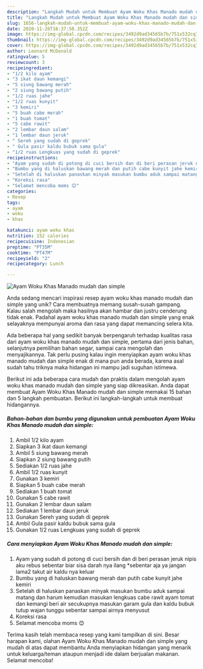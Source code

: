 ```yaml
---
description: "Langkah Mudah untuk Membuat Ayam Woku Khas Manado mudah dan simple yang Bikin Ngiler"
title: "Langkah Mudah untuk Membuat Ayam Woku Khas Manado mudah dan simple yang Bikin Ngiler"
slug: 1656-langkah-mudah-untuk-membuat-ayam-woku-khas-manado-mudah-dan-simple-yang-bikin-ngiler
date: 2020-11-26T16:37:58.352Z
image: https://img-global.cpcdn.com/recipes/3492d9ad34565b7b/751x532cq70/ayam-woku-khas-manado-mudah-dan-simple-foto-resep-utama.jpg
thumbnail: https://img-global.cpcdn.com/recipes/3492d9ad34565b7b/751x532cq70/ayam-woku-khas-manado-mudah-dan-simple-foto-resep-utama.jpg
cover: https://img-global.cpcdn.com/recipes/3492d9ad34565b7b/751x532cq70/ayam-woku-khas-manado-mudah-dan-simple-foto-resep-utama.jpg
author: Leonard McDonald
ratingvalue: 5
reviewcount: 3
recipeingredient:
- "1/2 kilo ayam"
- "3 ikat daun kemangi"
- "5 siung bawang merah"
- "2 siung bawang putih"
- "1/2 ruas jahe"
- "1/2 ruas kunyit"
- "3 kemiri"
- "5 buah cabe merah"
- "1 buah tomat"
- "5 cabe rawit"
- "2 lembar daun salam"
- "1 lembar daun jeruk"
- " Sereh yang sudah di geprek"
- " Gula pasir kaldu bubuk sama gula"
- "1/2 ruas Lengkuas yang sudah di geprek"
recipeinstructions:
- "Ayam yang sudah di potong di cuci bersih dan di beri perasan jeruk nipis aku rebus sebentar biar sisa darah nya ilang *sebentar aja ya jangan lama2 takut air kaldu nya keluar"
- "Bumbu yang di haluskan bawang merah dan putih cabe kunyit jahe kemiri"
- "Setelah di haluskan panaskan minyak masukan bumbu aduk sampai matang dan harum kemudian masukan lengkuas cabe rawit ayam tomat dan kemangi beri air secukupnya masukan garam gula dan kaldu bubuk tutup wajan tunggu sebentar sampai airnya menyusut"
- "Koreksi rasa"
- "Selamat mencoba moms 😊"
categories:
- Resep
tags:
- ayam
- woku
- khas

katakunci: ayam woku khas 
nutrition: 152 calories
recipecuisine: Indonesian
preptime: "PT35M"
cooktime: "PT47M"
recipeyield: "2"
recipecategory: Lunch

---
```



![Ayam Woku Khas Manado mudah dan simple](https://img-global.cpcdn.com/recipes/3492d9ad34565b7b/751x532cq70/ayam-woku-khas-manado-mudah-dan-simple-foto-resep-utama.jpg)

Anda sedang mencari inspirasi resep ayam woku khas manado mudah dan simple yang unik? Cara membuatnya memang susah-susah gampang. Kalau salah mengolah maka hasilnya akan hambar dan justru cenderung tidak enak. Padahal ayam woku khas manado mudah dan simple yang enak selayaknya mempunyai aroma dan rasa yang dapat memancing selera kita.

Ada beberapa hal yang sedikit banyak berpengaruh terhadap kualitas rasa dari ayam woku khas manado mudah dan simple, pertama dari jenis bahan, selanjutnya pemilihan bahan segar, sampai cara mengolah dan menyajikannya. Tak perlu pusing kalau ingin menyiapkan ayam woku khas manado mudah dan simple enak di mana pun anda berada, karena asal sudah tahu triknya maka hidangan ini mampu jadi suguhan istimewa.




Berikut ini ada beberapa cara mudah dan praktis dalam mengolah ayam woku khas manado mudah dan simple yang siap dikreasikan. Anda dapat membuat Ayam Woku Khas Manado mudah dan simple memakai 15 bahan dan 5 langkah pembuatan. Berikut ini langkah-langkah untuk membuat hidangannya.

<!--inarticleads1-->

##### Bahan-bahan dan bumbu yang digunakan untuk pembuatan Ayam Woku Khas Manado mudah dan simple:

1. Ambil 1/2 kilo ayam
1. Siapkan 3 ikat daun kemangi
1. Ambil 5 siung bawang merah
1. Siapkan 2 siung bawang putih
1. Sediakan 1/2 ruas jahe
1. Ambil 1/2 ruas kunyit
1. Gunakan 3 kemiri
1. Siapkan 5 buah cabe merah
1. Sediakan 1 buah tomat
1. Gunakan 5 cabe rawit
1. Gunakan 2 lembar daun salam
1. Sediakan 1 lembar daun jeruk
1. Gunakan  Sereh yang sudah di geprek
1. Ambil  Gula pasir kaldu bubuk sama gula
1. Gunakan 1/2 ruas Lengkuas yang sudah di geprek




<!--inarticleads2-->

##### Cara menyiapkan Ayam Woku Khas Manado mudah dan simple:

1. Ayam yang sudah di potong di cuci bersih dan di beri perasan jeruk nipis aku rebus sebentar biar sisa darah nya ilang *sebentar aja ya jangan lama2 takut air kaldu nya keluar
1. Bumbu yang di haluskan bawang merah dan putih cabe kunyit jahe kemiri
1. Setelah di haluskan panaskan minyak masukan bumbu aduk sampai matang dan harum kemudian masukan lengkuas cabe rawit ayam tomat dan kemangi beri air secukupnya masukan garam gula dan kaldu bubuk tutup wajan tunggu sebentar sampai airnya menyusut
1. Koreksi rasa
1. Selamat mencoba moms 😊




Terima kasih telah membaca resep yang kami tampilkan di sini. Besar harapan kami, olahan Ayam Woku Khas Manado mudah dan simple yang mudah di atas dapat membantu Anda menyiapkan hidangan yang menarik untuk keluarga/teman ataupun menjadi ide dalam berjualan makanan. Selamat mencoba!
